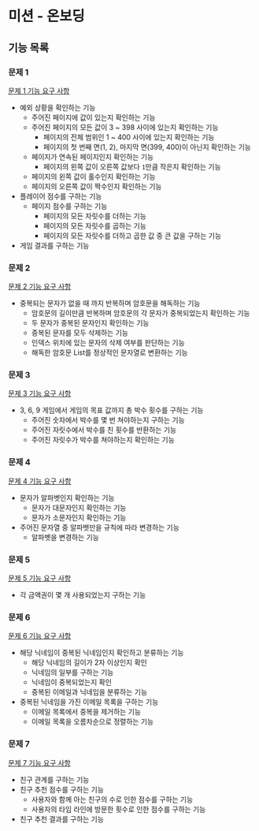 # 미션 - 온보딩

## 기능 목록

### 문제 1

[문제 1 기능 요구 사항](./docs/PROBLEM1.md)

- 예외 상황을 확인하는 기능
    - 주어진 페이지에 값이 있는지 확인하는 기능
    - 주어진 페이지의 모든 값이 3 ~ 398 사이에 있는지 확인하는 기능
      - 페이지의 전체 범위인 1 ~ 400 사이에 있는지 확인하는 기능
      - 페이지의 첫 번째 면(1, 2), 마지막 면(399, 400)이 아닌지 확인하는 기능
    - 페이지가 연속된 페이지인지 확인하는 기능
      - 페이지의 왼쪽 값이 오른쪽 값보다 `1`만큼 작은지 확인하는 기능
    - 페이지의 왼쪽 값이 홀수인지 확인하는 기능
    - 페이지의 오른쪽 값이 짝수인지 확인하는 기능
- 플레이어 점수를 구하는 기능
  - 페이지 점수를 구하는 기능
    - 페이지의 모든 자릿수를 더하는 기능
    - 페이지의 모든 자릿수를 곱하는 기능
    - 페이지의 모든 자릿수를 더하고 곱한 값 중 큰 값을 구하는 기능
- 게임 결과를 구하는 기능

### 문제 2

[문제 2 기능 요구 사항](./docs/PROBLEM2.md)

- 중복되는 문자가 없을 때 까지 반복하며 암호문을 해독하는 기능
    - 암호문의 길이만큼 반복하며 암호문의 각 문자가 중복되었는지 확인하는 기능
    - 두 문자가 중복된 문자인지 확인하는 기능
    - 중복된 문자를 모두 삭제하는 기능
    - 인덱스 위치에 있는 문자의 삭제 여부를 판단하는 기능
    - 해독한 암호문 List를 정상적인 문자열로 변환하는 기능

### 문제 3

[문제 3 기능 요구 사항](./docs/PROBLEM3.md)

- 3, 6, 9 게임에서 게임의 목표 값까지 총 박수 횟수를 구하는 기능
  - 주어진 숫자에서 박수를 몇 번 쳐야하는지 구하는 기능
  - 주어진 자릿수에서 박수를 친 횟수를 반환하는 기능
  - 주어진 자릿수가 박수를 쳐야하는지 확인하는 기능

### 문제 4

[문제 4 기능 요구 사항](./docs/PROBLEM4.md)

- 문자가 알파벳인지 확인하는 기능
  - 문자가 대문자인지 확인하는 기능
  - 문자가 소문자인지 확인하는 기능
- 주어진 문자열 중 알파벳만을 규칙에 따라 변경하는 기능
  - 알파벳을 변경하는 기능

### 문제 5

[문제 5 기능 요구 사항](./docs/PROBLEM5.md)

- 각 금액권이 몇 개 사용되었는지 구하는 기능

### 문제 6

[문제 6 기능 요구 사항](./docs/PROBLEM6.md)

- 해당 닉네임이 중복된 닉네임인지 확인하고 분류하는 기능
  - 해당 닉네임의 길이가 2자 이상인지 확인
  - 닉네임의 일부를 구하는 기능
  - 닉네임이 중복되었는지 확인
  - 중복된 이메일과 닉네임을 분류하는 기능
- 중복된 닉네임을 가진 이메일 목록을 구하는 기능
  - 이메일 목록에서 중복을 제거하는 기능
  - 이메일 목록을 오름차순으로 정렬하는 기능

### 문제 7

[문제 7 기능 요구 사항](./docs/PROBLEM7.md)

- 친구 관계를 구하는 기능
- 친구 추천 점수를 구하는 기능
  - 사용자와 함께 아는 친구의 수로 인한 점수를 구하는 기능
  - 사용자의 타임 라인에 방문한 횟수로 인한 점수를 구하는 기능
- 친구 추천 결과를 구하는 기능